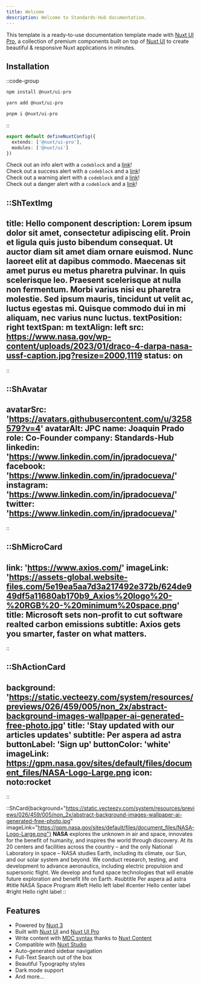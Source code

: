 ```yaml
---
title: Welcome
description: Welcome to Standards-Hub documentation.
---
```


This template is a ready-to-use documentation template made with [Nuxt UI Pro](https://ui.nuxt.com/pro), a collection of premium components built on top of [Nuxt UI](https://ui.nuxt.com) to create beautiful & responsive Nuxt applications in minutes.

## Installation

::code-group

```bash [npm]
npm install @nuxt/ui-pro
```

```bash [yarn]
yarn add @nuxt/ui-pro
```

```bash [pnpm]
pnpm i @nuxt/ui-pro
```
::

```ts [nuxt.config.ts]
export default defineNuxtConfig({
  extends: ['@nuxt/ui-pro'],
  modules: ['@nuxt/ui']
})
```

<ShAlert>Check out an info alert with a `codeblock` and a [link](/markdown-guidelines/introduction/)!</ShAlert>
<br/>
<ShAlert type="success">Check out a success alert with a `codeblock` and a [link](/markdown-guidelines/introduction/)!</ShAlert>
<br/>
<ShAlert type="warning">Check out a warning alert with a `codeblock` and a [link](/markdown-guidelines/introduction/)!</ShAlert>
<br/>
<ShAlert type="danger">Check out a danger alert with a `codeblock` and a [link](/markdown-guidelines/introduction/)!</ShAlert>

<ShVideo src="/videos/Joaquin Prado - OMNA Objects and Resources Registry.mp4"></ShVideo>
<ShVideo src="https://www.youtube.com/watch?v=8A5AMiskxvQ"></ShVideo>
<ShTweet id="1757162766115176926"></ShTweet>
<ShFacebook src="https://www.facebook.com/plugins/post.php?href=https%3A%2F%2Fwww.facebook.com%2FNASA%2Fposts%2Fpfbid0KzFf9KDNS8zh4Cngx22ec2aeRHBYcQk4KkescRzoW2hUMpH6Yuc13smPmLww95qNl&show_text=true&width=500"></ShFacebook>
<ShLinkedin src="https://www.linkedin.com/embed/feed/update/urn:li:share:7161263277866422272"></ShLinkedin>

::ShTextImg
---
title: Hello component
description: Lorem ipsum dolor sit amet, consectetur adipiscing elit. Proin et ligula quis justo bibendum consequat. Ut auctor diam sit amet diam ornare euismod. Nunc laoreet elit at dapibus commodo. Maecenas sit amet purus eu metus pharetra pulvinar. In quis scelerisque leo. Praesent scelerisque at nulla non fermentum. Morbi varius nisi eu pharetra molestie. Sed ipsum mauris, tincidunt ut velit ac, luctus egestas mi. Quisque commodo dui in mi aliquam, nec varius nunc luctus.
textPosition: right
textSpan: m
textAlign: left
src: https://www.nasa.gov/wp-content/uploads/2023/01/draco-4-darpa-nasa-ussf-caption.jpg?resize=2000,1119
status: on
---
::

::ShAvatar
---
avatarSrc: 'https://avatars.githubusercontent.com/u/3258579?v=4'
avatarAlt: JPC
name: Joaquin Prado
role: Co-Founder
company: Standards-Hub
linkedin: 'https://www.linkedin.com/in/jpradocueva/'
facebook: 'https://www.linkedin.com/in/jpradocueva/'
instagram: 'https://www.linkedin.com/in/jpradocueva/'
twitter: 'https://www.linkedin.com/in/jpradocueva/'
---
::

::ShMicroCard
---
link: 'https://www.axios.com/'
imageLink: 'https://assets-global.website-files.com/5e19ea5aa7d3a217492e372b/624de949df5a11680ab170b9_Axios%20logo%20-%20RGB%20-%20minimum%20space.png'
title: Microsoft sets non-profit to cut software realted carbon emissions
subtitle: Axios gets you smarter, faster on what matters.
---
::

::ShActionCard
---
background: 'https://static.vecteezy.com/system/resources/previews/026/459/005/non_2x/abstract-background-images-wallpaper-ai-generated-free-photo.jpg'
title: 'Stay updated with our articles updates'
subtitle: Per aspera ad astra
buttonLabel: 'Sign up'
buttonColor: 'white'
imageLink: https://gpm.nasa.gov/sites/default/files/document_files/NASA-Logo-Large.png
icon: noto:rocket
---
::

::ShCard{background="https://static.vecteezy.com/system/resources/previews/026/459/005/non_2x/abstract-background-images-wallpaper-ai-generated-free-photo.jpg" imageLink="https://gpm.nasa.gov/sites/default/files/document_files/NASA-Logo-Large.png"}
**NASA** explores the unknown in air and space, innovates for the benefit of humanity, and inspires the world through discovery. At its 20 centers and facilities across the country – and the only National Laboratory in space – NASA studies Earth, including its climate, our Sun, and our solar system and beyond. We conduct research, testing, and development to advance aeronautics, including electric propulsion and supersonic flight. We develop and fund space technologies that will enable future exploration and benefit life on Earth.
#subtitle
Per aspera ad astra
#title
NASA Space Program
#left
Hello left label
#center
Hello center label
#right
Hello right label
::

## Features

- Powered by [Nuxt 3](https://nuxt.com)
- Built with [Nuxt UI](https://ui.nuxt.com) and [Nuxt UI Pro](https://ui.nuxt.com/pro)
- Write content with [MDC syntax](https://content.nuxt.com/usage/markdown) thanks to [Nuxt Content](https://content.nuxt.com)
- Compatible with [Nuxt Studio](https://nuxt.studio)
- Auto-generated sidebar navigation
- Full-Text Search out of the box
- Beautiful Typography styles
- Dark mode support
- And more...

